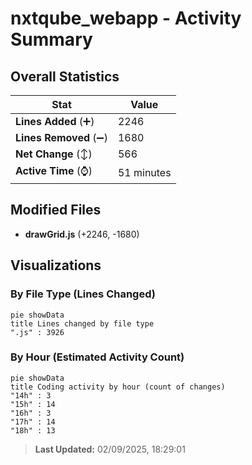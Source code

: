 # nxtqube_webapp - Activity Summary 

## Overall Statistics

| Stat                   | Value                                                             |
| ---------------------- | ----------------------------------------------------------------- |
| **Lines Added** (➕)   | 2246                                          |
| **Lines Removed** (➖) | 1680                                        |
| **Net Change** (↕)    | 566                |
| **Active Time** (⌚)   | 51 minutes |


## Modified Files
- **drawGrid.js** (+2246, -1680)

## Visualizations

### By File Type (Lines Changed)

```mermaid
pie showData
title Lines changed by file type
".js" : 3926
```

### By Hour (Estimated Activity Count)

```mermaid
pie showData
title Coding activity by hour (count of changes)
"14h" : 3
"15h" : 14
"16h" : 3
"17h" : 14
"18h" : 13
```


> **Last Updated:** 02/09/2025, 18:29:01